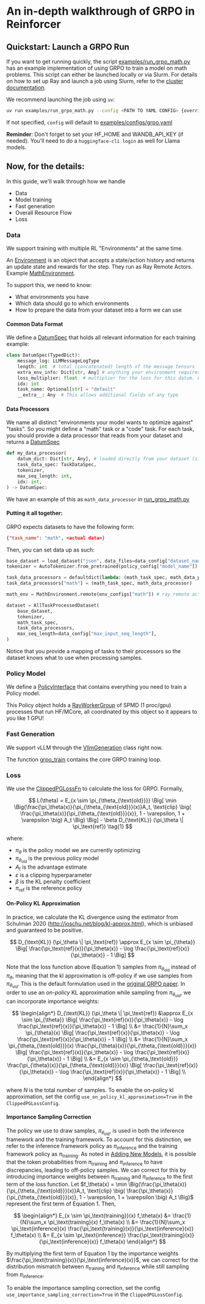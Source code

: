 # An in-depth walkthrough of GRPO in Reinforcer

## Quickstart: Launch a GRPO Run

If you want to get running quickly, the script [examples/run_grpo_math.py](../../examples/run_grpo_math.py) has an example implementation of using GRPO to train a model on math problems. This script can either be launched locally or via Slurm. For details on how to set up Ray and launch a job using Slurm, refer to the [cluster documentation](../cluster.md).

We recommend launching the job using `uv`:
```bash
uv run examples/run_grpo_math.py --config <PATH TO YAML CONFIG> {overrides}
```
If not specified, `config` will default to [examples/configs/grpo.yaml](../../examples/configs/grpo.yaml)

**Reminder**: Don't forget to set your HF_HOME and WANDB_API_KEY (if needed). You'll need to do a `huggingface-cli login` as well for Llama models.

## Now, for the details:

In this guide, we'll walk through how we handle
* Data
* Model training
* Fast generation
* Overall Resource Flow
* Loss

### Data
We support training with multiple RL "Environments" at the same time.

An [Environment](../../nemo_reinforcer/environments/interfaces.py) is an object that accepts a state/action history and returns an update state and rewards for the step. They run as Ray Remote Actors. Example [MathEnvironment](../../nemo_reinforcer/environments/math_environment.py).

To support this, we need to know:
* What environments you have
* Which data should go to which environments
* How to prepare the data from your dataset into a form we can use

#### Common Data Format
We define a [DatumSpec](../../nemo_reinforcer/data/interfaces.py) that holds all relevant information for each training example:
```python
class DatumSpec(TypedDict):
    message_log: LLMMessageLogType
    length: int  # total (concatenated) length of the message tensors
    extra_env_info: Dict[str, Any] # anything your environment requires goes here, for example the 'answer' of a math problem
    loss_multiplier: float  # multiplier for the loss for this datum. 0 to mask out (say the sample is invalid)
    idx: int
    task_name: Optional[str] = "default"
    __extra__: Any  # This allows additional fields of any type
```

#### Data Processors
We name all distinct "environments your model wants to optimize against" "tasks". So you might define a "math" task or a "code" task. 
For each task, you should provide a data processor that reads from your dataset and returns a [DatumSpec](../../nemo_reinforcer/data/interfaces.py)

```python
def my_data_processor(
    datum_dict: Dict[str, Any], # loaded directly from your dataset (i.e. single line of jsonl data)
    task_data_spec: TaskDataSpec,
    tokenizer,
    max_seq_length: int,
    idx: int,
) -> DatumSpec:
```
We have an example of this as `math_data_processor` in [run_grpo_math.py](../../examples/run_grpo_math.py)

#### Putting it all together:
GRPO expects datasets to have the following form:
```json
{"task_name": "math", <actual data>}
```
Then, you can set data up as such:
```python
base_dataset = load_dataset("json", data_files=data_config["dataset_name"])["train"]
tokenizer = AutoTokenizer.from_pretrained(policy_config["model_name"])

task_data_processors = defaultdict(lambda: (math_task_spec, math_data_processor))
task_data_processors["math"] = (math_task_spec, math_data_processor)

math_env = MathEnvironment.remote(env_configs["math"]) # ray remote actor

dataset = AllTaskProcessedDataset(
    base_dataset,
    tokenizer,
    math_task_spec,
    task_data_processors,
    max_seq_length=data_config["max_input_seq_length"],
)
```
Notice that you provide a mapping of tasks to their processors so the dataset knows what to use when processing samples.


### Policy Model
We define a [PolicyInterface]() that contains everything you need to train a Policy model.

This Policy object holds a [RayWorkerGroup](../../nemo_reinforcer/distributed/worker_groups.py) of SPMD (1 proc/gpu) processes that run HF/MCore, all coordinated by this object so it appears to you like 1 GPU!

### Fast Generation
We support vLLM through the [VllmGeneration](../../nemo_reinforcer/models/generation/vllm.py) class right now.

The function [grpo_train](../../nemo_reinforcer/algorithms/grpo.py) contains the core GRPO training loop.

### Loss
We use the [ClippedPGLossFn](../../nemo_reinforcer/algorithms/loss_functions.py) to calculate the loss for GRPO. Formally,

$$
L(\theta) = E_{x \sim \pi_{\theta_{\text{old}}}} \Big[ \min \Big(\frac{\pi_\theta(x)}{\pi_{\theta_{\text{old}}}(x)}A_t, \text{clip} \big( \frac{\pi_\theta(x)}{\pi_{\theta_{\text{old}}}(x)}, 1 - \varepsilon, 1 + \varepsilon \big) A_t \Big) \Big] - \beta D_{\text{KL}} (\pi_\theta \| \pi_\text{ref}) \tag{1}
$$

where:

- $\pi_\theta$ is the policy model we are currently optimizing
- $\pi_{\theta_{\text{old}}}$ is the previous policy model
- $A_t$ is the advantage estimate
- $\varepsilon$ is a clipping hyperparameter
- $\beta$ is the KL penalty coefficient
- $\pi_{\text{ref}}$ is the reference policy

#### On-Policy KL Approximation

In practice, we calculate the KL divergence using the estimator from Schulman 2020 (http://joschu.net/blog/kl-approx.html), which is unbiased and guaranteed to be positive.

$$
D_{\text{KL}} (\pi_\theta \| \pi_\text{ref}) \approx E_{x \sim \pi_{\theta}} \Big[ \frac{\pi_\text{ref}(x)}{\pi_\theta(x)} - \log \frac{\pi_\text{ref}(x)}{\pi_\theta(x)} - 1 \Big]
$$

Note that the loss function above (Equation 1) samples from $\pi_{\theta_{\text{old}}}$ instead of $\pi_\theta$, meaning that the kl approximation is off-policy if we use samples from $\pi_{\theta_{\text{old}}}$. This is the default formulation used in the [original GRPO paper](https://arxiv.org/abs/2402.03300). In order to use an _on-policy_ KL approximation while sampling from $\pi_{\theta_{\text{old}}}$, we can incorporate importance weights:

$$
\begin{align*}
D_{\text{KL}} (\pi_\theta \| \pi_\text{ref}) &\approx E_{x \sim \pi_{\theta}} \Big[ \frac{\pi_\text{ref}(x)}{\pi_\theta(x)} - \log \frac{\pi_\text{ref}(x)}{\pi_\theta(x)} - 1 \Big] \\
&= \frac{1}{N}\sum_x \pi_{\theta}(x) \Big[ \frac{\pi_\text{ref}(x)}{\pi_\theta(x)} - \log \frac{\pi_\text{ref}(x)}{\pi_\theta(x)} - 1 \Big] \\
&= \frac{1}{N}\sum_x \pi_{\theta_{\text{old}}}(x) \frac{\pi_{\theta}(x)}{\pi_{\theta_{\text{old}}}(x)} \Big[ \frac{\pi_\text{ref}(x)}{\pi_\theta(x)} - \log \frac{\pi_\text{ref}(x)}{\pi_\theta(x)} - 1 \Big] \\
&= E_{x \sim \pi_{\theta_\text{old}}} \frac{\pi_{\theta}(x)}{\pi_{\theta_{\text{old}}}(x)} \Big[ \frac{\pi_\text{ref}(x)}{\pi_\theta(x)} - \log \frac{\pi_\text{ref}(x)}{\pi_\theta(x)} - 1 \Big] \\
\end{align*}
$$

where $N$ is the total number of samples. To enable the on-policy kl approximation, set the config `use_on_policy_kl_approximation=True` in the `ClippedPGLossConfig`.


#### Importance Sampling Correction
The policy we use to draw samples, $\pi_{\theta_{\text{old}}}$, is used in both the inference framework and the training framework. To account for this distinction, we refer to the inference framework policy as $\pi_{\text{inference}}$ and the training framework policy as $\pi_{\text{training}}$. As noted in [Adding New Models](../adding_new_models.md#understanding-discrepancies-between-backends), it is possible that the token probabilities from $\pi_{\text{training}}$ and $\pi_{\text{inference}}$ to have discrepancies, leading to off-policy samples. We can correct for this by introducing importance weights between $\pi_{\text{training}}$ and $\pi_{\text{inference}}$ to the first term of the loss function. Let $f_\theta(x) = \min \Big(\frac{\pi_\theta(x)}{\pi_{\theta_{\text{old}}}(x)}A_t, \text{clip} \big( \frac{\pi_\theta(x)}{\pi_{\theta_{\text{old}}}(x)}, 1 - \varepsilon, 1 + \varepsilon \big) A_t \Big)$ represent the first term of Equation 1. Then,

$$
\begin{align*}
E_{x \sim \pi_\text{training}}(x) f_\theta(x) &= \frac{1}{N}\sum_x \pi_\text{training}(x) f_\theta(x) \\
&= \frac{1}{N}\sum_x \pi_\text{inference}(x) \frac{\pi_\text{training}(x)}{\pi_\text{inference}(x)} f_\theta(x) \\
&= E_{x \sim \pi_\text{inference}} \frac{\pi_\text{training}(x)}{\pi_\text{inference}(x)} f_\theta(x)
\end{align*}
$$

By multiplying the first term of Equation 1 by the importance weights $\frac{\pi_\text{training}(x)}{\pi_\text{inference}(x)}$, we can correct for the distribution mismatch between $\pi_{\text{training}}$ and $\pi_{\text{inference}}$ while still sampling from $\pi_{\text{inference}}$.

To enable the importance sampling correction, set the config `use_importance_sampling_correction=True` in the `ClippedPGLossConfig`.
